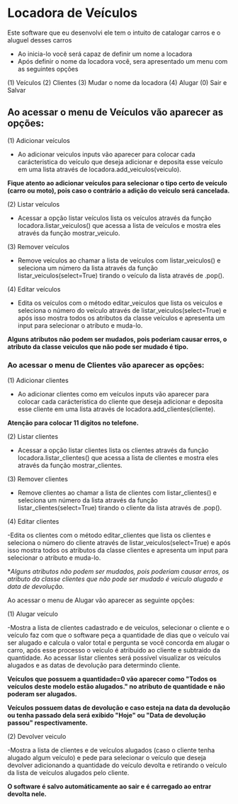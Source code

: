 # Locadora de Veículos
Este software que eu desenvolvi ele tem o intuito de catalogar carros e o aluguel desses carros 

- Ao inicia-lo você será capaz de definir um nome a locadora
- Após definir o nome da locadora você, sera apresentado um menu com as seguintes opções

(1) Veículos
(2) Clientes
(3) Mudar o nome da locadora
(4) Alugar
(0) Sair e Salvar

## Ao acessar o menu de Veículos vão aparecer as opções:

(1) Adicionar veículos

- Ao adicionar veiculos inputs vão aparecer para colocar cada carácteristica do veículo que deseja adicionar e deposita esse veículo em uma lista através de 
locadora.add_veiculos(veiculo).

**Fique atento ao adicionar veículos para selecionar o tipo certo de veículo (carro ou moto), pois caso o contrário a adição do veículo será cancelada.**

(2) Listar veículos

- Acessar a opção listar veículos lista os veículos através da função locadora.listar_veiculos() que acessa a lista de veículos e mostra eles através da função 
mostrar_veiculo.

(3) Remover veículos

- Remove veículos ao chamar a lista de veículos com listar_veiculos() e seleciona um número da lista através da função listar_veiculos(select=True) tirando o veículo da lista através de .pop().

(4) Editar veículos

- Edita os veículos com o método editar_veiculos que lista os veiculos e seleciona o número do veículo através de listar_veiculos(select=True) e após isso mostra
todos os atributos da classe veículos e apresenta um input para selecionar o atributo e muda-lo.

**Alguns atributos não podem ser mudados, pois poderiam causar erros, o atributo da classe veiculos que não pode ser mudado é tipo.**

### Ao acessar o menu de Clientes vão aparecer as opções:

(1) Adicionar clientes

- Ao adicionar clientes como em veículos inputs vão aparecer para colocar cada carácteristica do cliente que deseja adicionar e deposita esse cliente em uma lista 
através de locadora.add_clientes(cliente).

**Atenção para colocar 11 digitos no telefone.**

(2) Listar clientes

- Acessar a opção listar clientes lista os clientes através da função locadora.listar_clientes() que acessa a lista de clientes e mostra eles através da função 
mostrar_clientes.

(3) Remover clientes

- Remove clientes ao chamar a lista de clientes com listar_clientes() e seleciona um número da lista através da função listar_clientes(select=True) tirando o cliente da lista através de .pop().

(4) Editar clientes

-Edita os clientes com o método editar_clientes que lista os clientes e seleciona o número do cliente através de listar_veiculos(select=True) e após isso mostra
todos os atributos da classe clientes e apresenta um input para selecionar o atributo e muda-lo.

**Alguns atributos não podem ser mudados, pois poderiam causar erros, os atributo da classe clientes que não pode ser mudado é *veiculo alugado e data de devolução.**

Ao acessar o menu de Alugar vão aparecer as seguinte opções:

(1) Alugar veículo

-Mostra a lista de clientes cadastrado e de veiculos, selecionar o cliente e o veículo faz com que o software peça a quantidade de dias que o veículo vai ser alugado e calcula o valor total e pergunta se você concorda em alugar o carro, após esse processo o veículo é atribuido ao cliente e subtraido da quantidade. Ao acessar listar clientes será possível visualizar os veículos alugados e as datas de devolução para determindo cliente.

**Veículos que possuem a quantidade=0 vão aparecer como "Todos os veículos deste modelo estão alugados." no atributo de quantidade e não poderam ser alugados.**

**Veículos possuem datas de devolução e caso esteja na data da devolução ou tenha passado dela será exibido "Hoje" ou "Data de devolução passou" respectivamente.**

(2) Devolver veiculo

-Mostra a lista de clientes e de veículos alugados (caso o cliente tenha alugado algum veículo) e pede para selecionar o veículo que deseja devolver adicionando a quantidade do veículo devolta e retirando o veículo da lista de veículos alugados pelo cliente.

**O software é salvo automáticamente ao sair e é carregado ao entrar devolta nele.**
